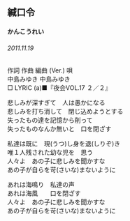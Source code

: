 ## 緘口令
#### かんこうれい
###### 2011.11.19


作詞  作曲  編曲 (Ver.)   唄   
中島みゆき   中島みゆき           
□ LYRIC (a)■『夜会VOL.17 ２／２』   
   
   
悲しみが深すぎて　人は愚かになる   
悲しみを打ち消して　閉じ込めようとする   
失ったもの達を記憶から削って   
失ったものなんか無いと　口を閉ざす   
   
私達は既に　現(うつ)し身を退(しりぞ)き   
唯１人残された幼な児を　思う   
人々よ　あの子に悲しみを聞かすな   
あの子が自らを苛(さいな)まないように   
   
あれは海鳴り　私達の声   
あれは海風　　口を閉ざす   
人々よ　あの子に悲しみを聞かすな   
あの子が自らを苛(さいな)まないように   
